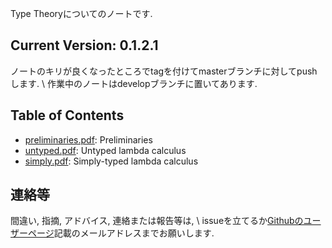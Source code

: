 ---
---

Type Theoryについてのノートです.

## Current Version: 0.1.2.1

ノートのキリが良くなったところでtagを付けてmasterブランチに対してpushします. \\
作業中のノートはdevelopブランチに置いてあります.

## Table of Contents

- [preliminaries.pdf](pdf/preliminaries.pdf): Preliminaries
- [untyped.pdf](pdf/untyped.pdf): Untyped lambda calculus
- [simply.pdf](pdf/simply.pdf): Simply-typed lambda calculus

## 連絡等

間違い, 指摘, アドバイス, 連絡または報告等は, \\
issueを立てるか[Githubのユーザーページ](https://github.com/myuon)記載のメールアドレスまでお願いします.


